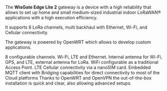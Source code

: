 <FeatureDescription>

The **WisGate Edge Lite 2** gateway is a device with a high reliability that allows to set up home and small medium-sized industrial indoor LoRaWAN® applications with a high execution efficiency.

It supports 8 LoRa channels, multi backhaul with Ethernet, Wi-Fi, and Cellular connectivity.

The gateway is powered by OpenWRT which allows to develop custom applications.

</FeatureDescription>


<FeatureList>

<Feature title="Connectivity" image="wifi-bluetooth">
  8 configurable channels. Wi-Fi, LTE and Ethernet.
  Internal antenna for Wi-Fi, GPS, and LTE, external antenna for LoRa.
</Feature>

<Feature title="Wi-Fi Access Point" image="wifi">
  WiFi configurable as a traditional Access Point.
</Feature>

<Feature title="Cellular connectivity" image="cellular">
  LTE Cellular connectivity via a nanoSIM card.
</Feature>

<Feature title="Network Server and MQTT integration" image="communication">
  Embedded MQTT client with Bridging capabilities for direct connectivity to most of the
Cloud platforms
</Feature>

<Feature title="Easy and fast configuration" image="configurability">
  Thanks to OpenWRT and OpenVPN the out-of-the-box installation is quick and clear,  also allowing advanced setups.
</Feature>

</FeatureList>
